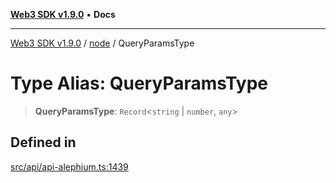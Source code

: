 [**Web3 SDK v1.9.0**](../../../README.md) • **Docs**

***

[Web3 SDK v1.9.0](../../../globals.md) / [node](../README.md) / QueryParamsType

# Type Alias: QueryParamsType

> **QueryParamsType**: `Record`\<`string` \| `number`, `any`\>

## Defined in

[src/api/api-alephium.ts:1439](https://github.com/Mystic-Nayy/alephium-web3/blob/ee41f5e0e7d7fb0b155fe62f05b2ac03772895ca/packages/web3/src/api/api-alephium.ts#L1439)
